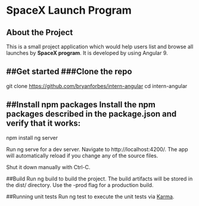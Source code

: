 # SpaceX Launch Program

## About the Project
This is a small project application which would help users list and browse all launches by **SpaceX program**. It is developed by using Angular 9.


##Get started
###Clone the repo
---
git clone https://github.com/bryanforbes/intern-angular
cd intern-angular

##Install npm packages
Install the npm packages described in the package.json and verify that it works:
---
npm install
ng server

Run ng serve for a dev server. Navigate to http://localhost:4200/. The app will automatically reload if you change any of the source files.

Shut it down manually with Ctrl-C.

##Build
Run ng build to build the project. The build artifacts will be stored in the dist/ directory. Use the -prod flag for a production build.

##Running unit tests
Run ng test to execute the unit tests via [Karma](https://karma-runner.github.io/latest/index.html).


